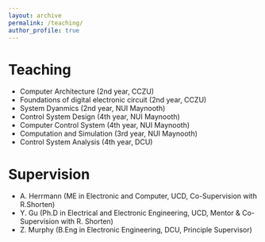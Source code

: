 ```yaml
---
layout: archive
permalink: /teaching/
author_profile: true
---
```


Teaching
======
* Computer Architecture (2nd year, CCZU)
* Foundations of digital electronic circuit (2nd year, CCZU)
* System Dyanmics (2nd year, NUI Maynooth)
* Control System Design (4th year, NUI Maynooth)
* Computer Control System (4th year, NUI Maynooth)
* Computation and Simulation (3rd year, NUI Maynooth)
* Control System Analysis (4th year, DCU)

Supervision
======

* A. Herrmann (ME in Electronic and Computer, UCD, Co-Supervision with R.Shorten)
* Y. Gu (Ph.D in Electrical and Electronic Engineering, UCD, Mentor & Co-Supervision with R. Shorten)
* Z. Murphy (B.Eng in Electronic Engineering, DCU, Principle Supervisor)
